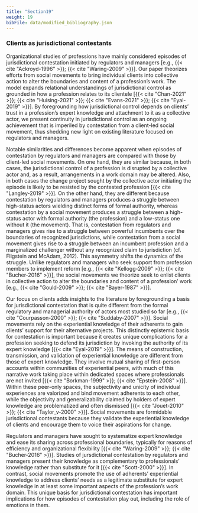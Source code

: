 ```yaml
---
title: "Section19"
weight: 19
bibFile: data/modified_bibliography.json
---
```


### Clients as jurisdictional contestants

Organizational studies of professions have mainly considered episodes of jurisdictional contestation initiated by regulators and managers [e.g., {{< cite "Ackroyd-1996" >}}; {{< cite "Waring-2009" >}}]. Our paper theorizes efforts from social movements to bring individual clients into collective action to alter the boundaries and content of a profession’s work. The model expands relational understandings of jurisdictional control as grounded in how a profession relates to its clientele [{{< cite "Chan-2021" >}}; {{< cite "Huising-2021" >}}; {{< cite "Evans-2021" >}}; {{< cite "Eyal-2019" >}}]. By foregrounding how jurisdictional control depends on clients’ trust in a profession’s expert knowledge and attachment to it as a collective actor, we present continuity in jurisdictional control as an ongoing achievement that is imperiled by contestation from a client-led social movement, thus shedding new light on existing literature focused on regulators and managers.

Notable similarities and differences become apparent when episodes of contestation by regulators and managers are compared with those by client-led social movements. On one hand, they are similar because, in both cases, the jurisdictional control of a profession is disrupted by a collective actor and, as a result, arrangements in a work domain may be altered. Also, in both cases the change project sought by the collective actor initiating the episode is likely to be resisted by the contested profession [{{< cite "Langley-2019" >}}]. On the other hand, they are different because contestation by regulators and managers produces a struggle between high-status actors wielding distinct forms of formal authority, whereas contestation by a social movement produces a struggle between a high-status actor with formal authority (the profession) and a low-status one without it (the movement). That is, contestation from regulators and managers gives rise to a struggle between powerful incumbents over the boundaries of recognized jurisdictions, while contestation from a social movement gives rise to a struggle between an incumbent profession and a marginalized challenger without any recognized claim to jurisdiction (cf. Fligstein and McAdam, 2012). This asymmetry shifts the dynamics of the struggle. Unlike regulators and managers who seek support from profession members to implement reform [e.g., {{< cite "Kellogg-2009" >}}; {{< cite "Bucher-2016" >}}], the social movements we theorize seek to enlist clients in collective action to alter the boundaries and content of a profession’ work [e.g., {{< cite "Gould-2009" >}}; {{< cite "Bayer-1987" >}}].

Our focus on clients adds insights to the literature by foregrounding a basis for jurisdictional contestation that is quite different from the formal regulatory and managerial authority of actors most studied so far [e.g., {{< cite "Courpasson-2000" >}}; {{< cite "Suddaby-2007" >}}]. Social movements rely on the experiential knowledge of their adherents to gain clients’ support for their alternative projects. This distinctly epistemic basis for contestation is important because it creates unique complications for a profession seeking to defend its jurisdiction by invoking the authority of its expert knowledge [{{< cite "Eyal-2019" >}}]. The means of construction, transmission, and validation of experiential knowledge are different from those of expert knowledge. They involve mutual sharing of first-person accounts within communities of experiential peers, with much of this narrative work taking place within dedicated spaces where professionals are not invited [{{< cite "Borkman-1999" >}}; {{< cite "Epstein-2008" >}}]. Within these peer-only spaces, the subjectivity and unicity of individual experiences are valorized and bind movement adherents to each other, while the objectivity and generalizability claimed by holders of expert knowledge are problematized and often dismissed [{{< cite "Jouet-2010" >}}; {{< cite "Taylor_v-2000" >}}]. Social movements are formidable jurisdictional contestants because they validate the experiential knowledge of clients and encourage them to voice their aspirations for change.

Regulators and managers have sought to systematize expert knowledge and ease its sharing across professional boundaries, typically for reasons of efficiency and organizational flexibility [{{< cite "Waring-2009" >}}; {{< cite "Bucher-2016" >}}]. Studies of jursdictional contestation by regulators and managers present their knowledge as complementary to professionals’ knowledge rather than substitute for it [{{< cite "Scott-2000" >}}]. In contrast, social movements promote the use of adherents’ experiential knowledge to address clients’ needs as a legitimate substitute for expert knowledge in at least some important aspects of the profession’s work domain. This unique basis for jurisdictional contestation has important implications for how episodes of contestation play out, including the role of emotions in them.
